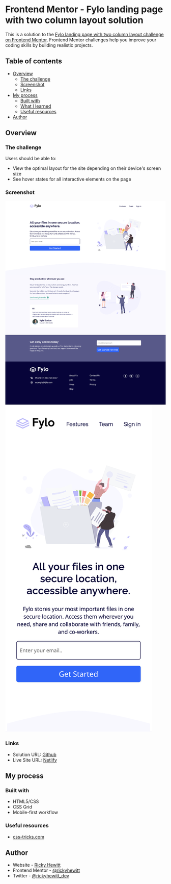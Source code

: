 # Frontend Mentor - Fylo landing page with two column layout solution

This is a solution to the [Fylo landing page with two column layout challenge on Frontend Mentor](https://www.frontendmentor.io/challenges/fylo-landing-page-with-two-column-layout-5ca5ef041e82137ec91a50f5). Frontend Mentor challenges help you improve your coding skills by building realistic projects.

## Table of contents

- [Overview](#overview)
  - [The challenge](#the-challenge)
  - [Screenshot](#screenshot)
  - [Links](#links)
- [My process](#my-process)
  - [Built with](#built-with)
  - [What I learned](#what-i-learned)
  - [Useful resources](#useful-resources)
- [Author](#author)

## Overview

### The challenge

Users should be able to:

- View the optimal layout for the site depending on their device's screen size
- See hover states for all interactive elements on the page

### Screenshot

![Desktop](./desktop.png)
![Mobile](./mobile.png)

### Links

- Solution URL: [Github](https://github.com/rickyhewitt/frontendmentor-flylo#links)
- Live Site URL: [Netlify](https://guileless-rabanadas-573473.netlify.app/)

## My process

### Built with

- HTML5/CSS
- CSS Grid
- Mobile-first workflow

### Useful resources

- [css-tricks.com](https://css-tricks.com/snippets/css/complete-guide-grid/m)

## Author

- Website - [Ricky Hewitt](https://rickyhewitt.me)
- Frontend Mentor - [@rickyhewitt](https://www.frontendmentor.io/profile/rickyhewitt)
- Twitter - [@rickyhewitt_dev](https://www.twitter.com/rickyhewitt_dev)
